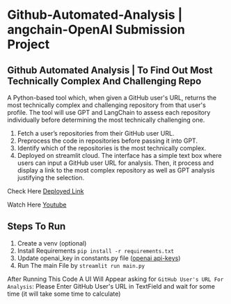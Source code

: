 # Github-Automated-Analysis | angchain-OpenAI Submission Project

## Github Automated Analysis | To Find Out Most Technically Complex And Challenging Repo

A Python-based tool which, when given a GitHub user's URL, returns the most technically complex and challenging repository from that user's profile. The tool will use GPT and LangChain to assess each repository individually before determining the most technically challenging one. 
1. Fetch a user’s repositories from their GitHub user URL. 
2. Preprocess the code in repositories before passing it into GPT. 
4. Identify which of the repositories is the most technically complex. 
5. Deployed on streamlit cloud. The interface has a simple text box where users can input a GitHub user URL for analysis. Then, it process and display a link to the most complex repository as well as GPT analysis justifying the selection.

Check Here [Deployed Link](https://vksmadheshiya-github-automated-analysis-main-ywgobj.streamlit.app/)

Watch Here [Youtube](https://www.youtube.com/watch?v=vx7O8UcOfwM)


## Steps To Run
1. Create a venv (optional)
2. Install Requirements `pip install -r requirements.txt` 
3. Update openai_key in constants.py file ([openai api-keys](https://platform.openai.com/account/api-keys))
4. Run The main File by `streamlit run main.py`


After Running This Code A UI Will Appear asking for `GitHub User's URL For Analysis`:
Please Enter GitHub User's URL in TextField and wait for some time (it will take some time to calculate)








